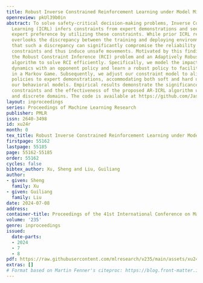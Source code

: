 ```yaml
---
title: Robust Inverse Constrained Reinforcement Learning under Model Misspecification
openreview: pkUl39b0in
abstract: To solve safety-critical decision-making problems, Inverse Constrained Reinforcement
  Learning (ICRL) infers constraints from expert demonstrations and seeks to imitate
  expert preference by utilizing these constraints. While prior ICRL research commonly
  overlooks the discrepancy between the training and deploying environments, we demonstrate
  that such a discrepancy can significantly compromise the reliability of the inferred
  constraints and thus induce unsafe movements. Motivated by this finding, we propose
  the Robust Constraint Inference (RCI) problem and an Adaptively Robust ICRL (AR-ICRL)
  algorithm to solve RCI efficiently. Specifically, we model the impact of misspecified
  dynamics with an opponent policy and learn a robust policy to facilitate safe control
  in a Markov Game. Subsequently, we adjust our constraint model to align the learned
  policies to expert demonstrations, accommodating both soft and hard optimality in
  our behavioral models. Empirical results demonstrate the significance of robust
  constraints and the effectiveness of the proposed AR-ICRL algorithm under continuous
  and discrete domains. The code is available at https://github.com/Jasonxu1225/AR-ICRL.
layout: inproceedings
series: Proceedings of Machine Learning Research
publisher: PMLR
issn: 2640-3498
id: xu24r
month: 0
tex_title: Robust Inverse Constrained Reinforcement Learning under Model Misspecification
firstpage: 55162
lastpage: 55185
page: 55162-55185
order: 55162
cycles: false
bibtex_author: Xu, Sheng and Liu, Guiliang
author:
- given: Sheng
  family: Xu
- given: Guiliang
  family: Liu
date: 2024-07-08
address:
container-title: Proceedings of the 41st International Conference on Machine Learning
volume: '235'
genre: inproceedings
issued:
  date-parts:
  - 2024
  - 7
  - 8
pdf: https://raw.githubusercontent.com/mlresearch/v235/main/assets/xu24r/xu24r.pdf
extras: []
# Format based on Martin Fenner's citeproc: https://blog.front-matter.io/posts/citeproc-yaml-for-bibliographies/
---
```

